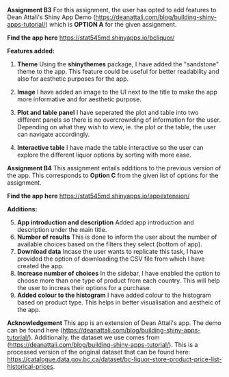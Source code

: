 **Assignment B3**
For this assignment, the user has opted to add features to Dean Attali's Shiny App Demo (https://deanattali.com/blog/building-shiny-apps-tutorial/) which is **OPTION A** for the given assignment.

**Find the app here**
https://stat545md.shinyapps.io/bcliquor/

**Features added:**

1. **Theme** Using the **shinythemes** package, I have added the "sandstone" theme to the app. This feature could be useful for better readability and also for aesthetic purposes for the app.

2. **Image** I have added an image to the UI next to the title to make the app more informative and for aesthetic purpose.

3. **Plot and table panel** I have seperated the plot and table into two different panels so there is no overcrowrding of information for the user. Depending on what they wish to view, ie. the plot or the table, the user can navigate accordingly.

4. **Interactive table** I have made the table interactive so the user can explore the different liquor options by sorting with more ease.

**Assignment B4** 
This assignment entails additions to the previous version of the app. This corresponds to **Option C** from the given list of options for the assignment. 

**Find the app here**
https://stat545md.shinyapps.io/appextension/

**Additions:**

5. **App introduction and description** Added app introduction and description under the main title. 
6. **Number of results** This is done to inform the user about the number of available choices based on the filters they select (bottom of app). 
7. **Download data** Incase the user wants to replicate this task, I have provided the option of downloading the CSV file from which I have created the app.
8. **Increase number of choices** In the sidebar, I have enabled the option to choose more than one type of product from each country. This will help the user to increas their options for a purchase. 
9. **Added colour to the histogram** I have added colour to the histogram based on product type. This helps in better visualisation and aestheic of the app. 

**Acknowledgement**
This app is an extension of Dean Attali's app. The demo can be found here (https://deanattali.com/blog/building-shiny-apps-tutorial/). Additionally, the dataset we use comes from (https://deanattali.com/blog/building-shiny-apps-tutorial/). This is a processed version of the original dataset that can be found here: https://catalogue.data.gov.bc.ca/dataset/bc-liquor-store-product-price-list-historical-prices.
